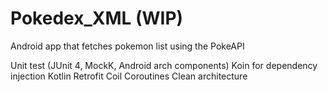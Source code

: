 # Pokedex_XML (WIP)

Android app that fetches pokemon list using the PokeAPI

Unit test (JUnit 4, MockK, Android arch components)
Koin for dependency injection
Kotlin
Retrofit
Coil
Coroutines
Clean architecture
